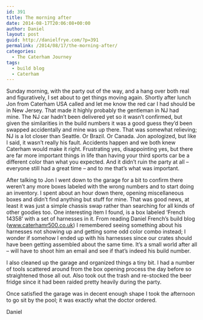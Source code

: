```yaml
---
id: 391
title: The morning after
date: 2014-08-17T20:06:08+00:00
author: Daniel
layout: post
guid: http://danielfrye.com/?p=391
permalink: /2014/08/17/the-morning-after/
categories:
  - The Caterham Journey
tags:
  - build blog
  - Caterham
---
```

Sunday morning, with the party out of the way, and a hang over both real and figuratively, I set about to get things moving again. Shortly after lunch Jon from Caterham USA called and let me know the red car I had should be in New Jersey. That made it highly probably the gentleman in NJ had mine. The NJ car hadn&#8217;t been delivered yet so it wasn&#8217;t confirmed, but given the similarities in the build numbers it was a good guess they&#8217;d been swapped accidentally and mine was up there. That was somewhat relieving; NJ is a lot closer than Seattle. Or Brazil. Or Canada. Jon apologized, but like I said, it wasn&#8217;t really his fault. Accidents happen and we both knew Caterham would make it right. Frustrating yes, disappointing yes, but there are far more important things in life than having your third sports car be a different color than what you expected. And it didn&#8217;t ruin the party at all &#8211; everyone still had a great time &#8211; and to me that&#8217;s what was important.

After talking to Jon I went down to the garage for a bit to confirm there weren&#8217;t any more boxes labeled with the wrong numbers and to start doing an inventory. I spent about an hour down there, opening miscellaneous boxes and didn&#8217;t find anything but stuff for mine. That was good news, at least it was just a simple chassis swap rather than searching for all kinds of other goodies too. One interesting item I found, is a box labeled &#8216;French 14358&#8217; with a set of harnesses in it. From reading Daniel French&#8217;s build blog (www.caterhamr500.co.uk) I remembered seeing something about his harnesses not showing up and getting some odd color combo instead; I wonder if somehow I ended up with his harnesses since our crates should have been getting assembled about the same time. It&#8217;s a small world after all &#8211; will have to shoot him an email and see if that&#8217;s indeed his build number.

I also cleaned up the garage and organized things a tiny bit. I had a number of tools scattered around from the box opening process the day before so straightened those all out. Also took out the trash and re-stocked the beer fridge since it had been raided pretty heavily during the party.

Once satisfied the garage was in decent enough shape I took the afternoon to go sit by the pool; it was exactly what the doctor ordered.

Daniel